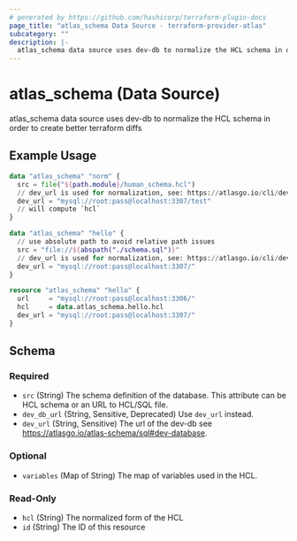 ```yaml
---
# generated by https://github.com/hashicorp/terraform-plugin-docs
page_title: "atlas_schema Data Source - terraform-provider-atlas"
subcategory: ""
description: |-
  atlas_schema data source uses dev-db to normalize the HCL schema in order to create better terraform diffs
---
```


# atlas_schema (Data Source)

atlas_schema data source uses dev-db to normalize the HCL schema in order to create better terraform diffs

## Example Usage

```terraform
data "atlas_schema" "norm" {
  src = file("${path.module}/human_schema.hcl")
  // dev_url is used for normalization, see: https://atlasgo.io/cli/dev-database.
  dev_url = "mysql://root:pass@localhost:3307/test"
  // will compute `hcl`
}

data "atlas_schema" "hello" {
  // use absolute path to avoid relative path issues
  src = "file://${abspath("./schema.sql")}"
  // dev_url is used for normalization, see: https://atlasgo.io/cli/dev-database.
  dev_url = "mysql://root:pass@localhost:3307/"
}

resource "atlas_schema" "hello" {
  url     = "mysql://root:pass@localhost:3306/"
  hcl     = data.atlas_schema.hello.hcl
  dev_url = "mysql://root:pass@localhost:3307/"
}
```

<!-- schema generated by tfplugindocs -->
## Schema

### Required

- `src` (String) The schema definition of the database. This attribute can be HCL schema or an URL to HCL/SQL file.
- `dev_db_url` (String, Sensitive, Deprecated) Use `dev_url` instead.
- `dev_url` (String, Sensitive) The url of the dev-db see https://atlasgo.io/atlas-schema/sql#dev-database.

### Optional

- `variables` (Map of String) The map of variables used in the HCL.

### Read-Only

- `hcl` (String) The normalized form of the HCL
- `id` (String) The ID of this resource
